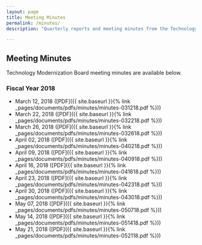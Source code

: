 ```yaml
---
layout: page
title: Meeting Minutes
permalink: /minutes/
description: "Quarterly reports and meeting minutes from the Technology Modernization Board."

---
```


## Meeting Minutes

Technology Modernization Board meeting minutes are available below.

### Fiscal Year 2018

- March 12, 2018 ([PDF]({{ site.baseurl }}{% link _pages/documents/pdfs/minutes/minutes-031218.pdf %}))
- March 22, 2018 ([PDF]({{ site.baseurl }}{% link _pages/documents/pdfs/minutes/minutes-032218.pdf %}))
- March 26, 2018 ([PDF]({{ site.baseurl }}{% link _pages/documents/pdfs/minutes/minutes-032618.pdf %}))
- April 02, 2018 ([PDF]({{ site.baseurl }}{% link _pages/documents/pdfs/minutes/minutes-040218.pdf %}))
- April 09, 2018 ([PDF]({{ site.baseurl }}{% link _pages/documents/pdfs/minutes/minutes-040918.pdf %}))
- April 16, 2018 ([PDF]({{ site.baseurl }}{% link _pages/documents/pdfs/minutes/minutes-041618.pdf %}))
- April 23, 2018 ([PDF]({{ site.baseurl }}{% link _pages/documents/pdfs/minutes/minutes-042318.pdf %}))
- April 30, 2018 ([PDF]({{ site.baseurl }}{% link _pages/documents/pdfs/minutes/minutes-043018.pdf %}))
- May 07, 2018 ([PDF]({{ site.baseurl }}{% link _pages/documents/pdfs/minutes/minutes-050718.pdf %}))
- May 14, 2018 ([PDF]({{ site.baseurl }}{% link _pages/documents/pdfs/minutes/minutes-051418.pdf %}))
- May 21, 2018 ([PDF]({{ site.baseurl }}{% link _pages/documents/pdfs/minutes/minutes-052118.pdf %}))


